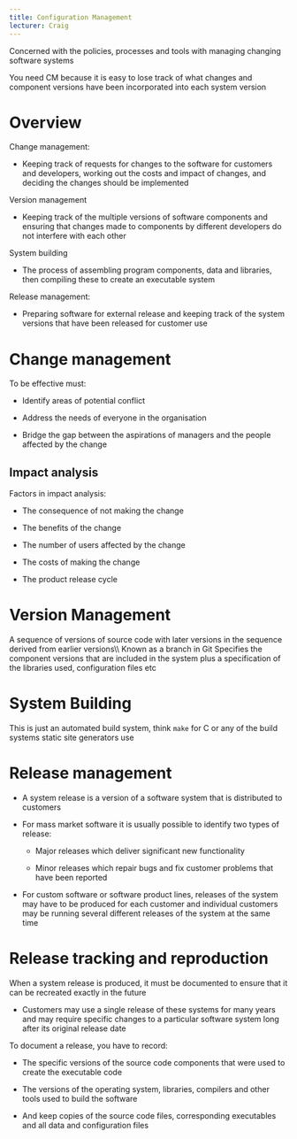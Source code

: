 ```yaml
---
title: Configuration Management
lecturer: Craig
---
```


<Definition name="Configuration Management">
Concerned with the policies, processes and tools with managing changing software systems
</Definition>

You need CM because it is easy to lose track of what changes and
component versions have been incorporated into each system version

# Overview

Change management:

- Keeping track of requests for changes to the software for customers
  and developers, working out the costs and impact of changes, and
  deciding the changes should be implemented

Version management

- Keeping track of the multiple versions of software components and
  ensuring that changes made to components by different developers do
  not interfere with each other

System building

- The process of assembling program components, data and libraries,
  then compiling these to create an executable system

Release management:

- Preparing software for external release and keeping track of the
  system versions that have been released for customer use

# Change management

To be effective must:

- Identify areas of potential conflict

- Address the needs of everyone in the organisation

- Bridge the gap between the aspirations of managers and the people
  affected by the change

## Impact analysis

Factors in impact analysis:

- The consequence of not making the change

- The benefits of the change

- The number of users affected by the change

- The costs of making the change

- The product release cycle

# Version Management

<Definition name="Codelines">
A sequence of versions of source code with later versions in the sequence derived from earlier versions\\
Known as a branch in Git
</Definition>

<Definition name="Baselines">
Specifies the component versions that are included in the system plus a specification of the libraries used, configuration files etc
</Definition>

# System Building

This is just an automated build system, think `make` for C or any of the
build systems static site generators use

# Release management

- A system release is a version of a software system that is
  distributed to customers

- For mass market software it is usually possible to identify two
  types of release:

  - Major releases which deliver significant new functionality

  - Minor releases which repair bugs and fix customer problems that
    have been reported

- For custom software or software product lines, releases of the
  system may have to be produced for each customer and individual
  customers may be running several different releases of the system at
  the same time

# Release tracking and reproduction

When a system release is produced, it must be documented to ensure that
it can be recreated exactly in the future

- Customers may use a single release of these systems for many years
  and may require specific changes to a particular software system
  long after its original release date

To document a release, you have to record:

- The specific versions of the source code components that were used
  to create the executable code

- The versions of the operating system, libraries, compilers and other
  tools used to build the software

- And keep copies of the source code files, corresponding executables
  and all data and configuration files
